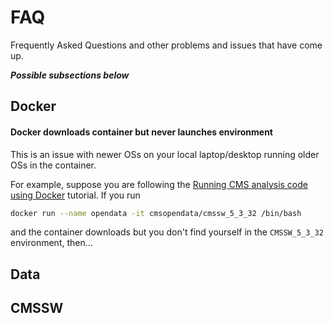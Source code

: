 # FAQ

Frequently Asked Questions and other problems and issues
that have come up. 

***Possible subsections below***

## Docker 

#### **Docker downloads container but never launches environment** 

This is an issue with newer OSs on your local laptop/desktop running older OSs in the container. 

For example, suppose you are following the [Running CMS analysis code using Docker](http://opendata.cern.ch/docs/cms-guide-docker)
tutorial. If you run

```bash
docker run --name opendata -it cmsopendata/cmssw_5_3_32 /bin/bash
```
and the container downloads but you don't find yourself in the ```CMSSW_5_3_32``` environment, then...


## Data

## CMSSW


